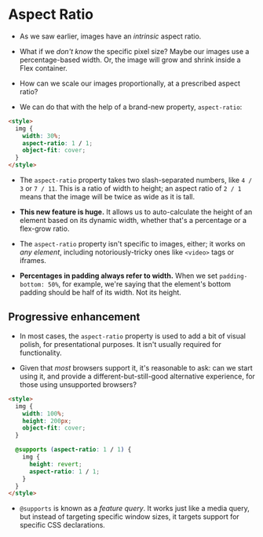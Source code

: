 # Aspect Ratio

- As we saw earlier, images have an  _intrinsic_  aspect ratio.

- What if we  _don't know_  the specific pixel size? Maybe our images use a percentage-based width. Or, the image will grow and shrink inside a Flex container.

- How can we scale our images proportionally, at a prescribed aspect ratio?

- We can do that with the help of a brand-new property, `aspect-ratio`:

```html
<style>
  img {
    width: 30%;
    aspect-ratio: 1 / 1;
    object-fit: cover;
  }
</style>
```

- The  `aspect-ratio`  property takes two slash-separated numbers, like  `4 / 3`  or  `7 / 11`. This is a ratio of width to height; an aspect ratio of  `2 / 1`  means that the image will be twice as wide as it is tall.

- **This new feature is huge.**  It allows us to auto-calculate the height of an element based on its dynamic width, whether that's a percentage or a flex-grow ratio.

- The  `aspect-ratio`  property isn't specific to images, either; it works on  _any element_, including notoriously-tricky ones like  `<video>`  tags or iframes.

- **Percentages in padding always refer to width.** When we set `padding-bottom: 50%`, for example, we're saying that the element's bottom padding should be half of its width. Not its height.

## Progressive enhancement

- In most cases, the  `aspect-ratio`  property is used to add a bit of visual polish, for presentational purposes. It isn't usually required for functionality.

- Given that  _most_  browsers support it, it's reasonable to ask: can we start using it, and provide a different-but-still-good alternative experience, for those using unsupported browsers?

```html
<style>
  img {
    width: 100%;
    height: 200px;
    object-fit: cover;
  }

  @supports (aspect-ratio: 1 / 1) {
    img {
      height: revert;
      aspect-ratio: 1 / 1;
    }
  }
</style>
```

- `@supports` is known as a _feature query_. It works just like a media query, but instead of targeting specific window sizes, it targets support for specific CSS declarations.